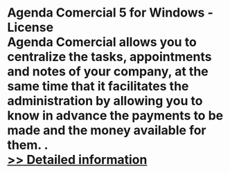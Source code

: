 # Agenda Comercial 5 for Windows - License<br />Agenda Comercial allows you to centralize the tasks, appointments and notes of your company, at the same time that it facilitates the administration by allowing you to know in advance the payments to be made and the money available for them. .<br />[>> Detailed information](https://secure.shareit.com/shareit/product.html?productid=300877736&affiliateid=200057808)